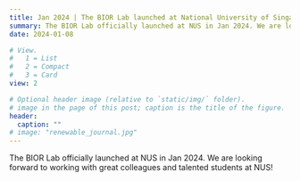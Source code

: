 ```yaml
---
title: Jan 2024 | The BIOR Lab launched at National University of Singapore!
summary: The BIOR Lab officially launched at NUS in Jan 2024. We are looking forward to working with great colleagues and talented students at NUS!
date: 2024-01-08

# View.
#   1 = List
#   2 = Compact
#   3 = Card
view: 2

# Optional header image (relative to `static/img/` folder).
# image in the page of this post; caption is the title of the figure.
header:
  caption: ""   
# image: "renewable_journal.jpg"   
---
```


The BIOR Lab officially launched at NUS in Jan 2024. We are looking forward to working with great colleagues and talented students at NUS!